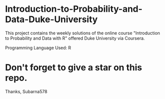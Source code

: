 # Introduction-to-Probability-and-Data-Duke-University
This project contains the weekly solutions of the online course "Introduction to Probability and Data with R" offered Duke University via Coursera.

Programming Language Used: R


# Don't forget to give a star on this repo.

Thanks,
Subarna578
